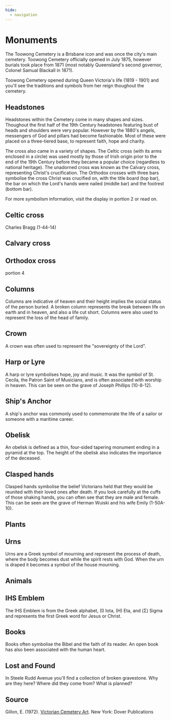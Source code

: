 ```yaml
---
hide:
  - navigation
---
```


#  Monuments

The Toowong Cemetery is a Brisbane icon and was once the city's main cemetery. Toowong Cemetery officially opened in July 1875, however burials took place from 1871 (most notably Queensland's second governor, Colonel Samual Blackall in 1871).

Toowong Cemetery opened during Queen Victoria's life (1819 - 1901) and you'll see the traditions and symbols from her reign thoughout the cemetery.

## Headstones

Headstones within the Cemetery come in many shapes and sizes. Thoughout the first half of the 19th Century headstones featuring bust of heads and shoulders were very popular. However by the 1880's angels, messengers of God and pillars had become fashionable. Most of these were placed on a three-tiered base, to represent faith, hope and charity. 

The cross also came in a variety of shapes. The Celtic cross (with its arms enclosed in a circle) was used mostly by those of Irish origin prior to the end of the 19th Century before they became a popular choice (regardless to national heritage). The unadorned cross was known as the Calvary cross, representing Christ's crucification. The Orthodox crosses with three bars symbolise the cross Christ was crucified on, with the title board (top bar), the bar on which the Lord's hands were nailed (middle bar) and the footrest (bottom bar).

For more symbolism information, visit the display in portion 2 or read on.  

## Celtic cross

Charles Bragg (1-44-14)

## Calvary cross

## Orthodox cross

portion 4

## Columns

Columns are indicative of heaven and their height implies the social status of the person buried. A broken column represents the break between life on earth and in heaven, and also a life cut short. Columns were also used to represent the loss of the head of family.

## Crown

A crown was often used to represent the "sovereignty of the Lord".

## Harp or Lyre

A harp or lyre symbolises hope, joy and music. It was the symbol of St. Cecila, the Patron Saint of Musicians, and is often associated with worship in heaven. This can be seen on the grave of Joseph Phillips (10-8-12).

## Ship's Anchor

A ship's anchor was commonly used to commemorate the life of a sailor or someone with a maritime career. 

## Obelisk

An obelisk is defined as a thin, four-sided tapering monument ending in a pyramid at the top. The height of the obelisk also indicates the importance of the deceased. 

## Clasped hands

Clasped hands symbolise the belief Victorians held that they would be reunited with their loved ones after death. If you look carefully at the cuffs of those shaking hands, you can often see that they are male and female. This can be seen are the grave of Herman Wuiski and his wife Emily (1-50A-10).

## Plants





## Urns

Urns are a Greek symbol of mourning and represent the process of death, where the body becomes dust while the spirit rests with God. When the urn is draped it becomes a symbol of the house mourning.

## Animals




## IHS Emblem

The IHS Emblem is from the Greek alphabet, (I) Iota, (H) Eta, and (Σ) Sigma and represents the first Greek word for Jesus or Christ. 

## Books

Books often symbolise the Bibel and the faith of its reader. An open book has also been associated with the human heart.

## Lost and Found

In Steele Rudd Avenue you'll find a collection of broken gravestone. Why are they here? Where did they come from? What is planned? 

## Source

Gillon, E. (1972). [Victorian Cemetery Art](http://onesearch.slq.qld.gov.au/primo-explore/fulldisplay?docid=slq_alma21121028210002061&context=L&vid=SLQ&lang=en_US&search_scope=SLQ_PCI_EBSCO&adaptor=Local%20Search%20Engine&tab=all&query=any,contains,Victorian%20Cemetery%20Art). New York: Dover Publications 
